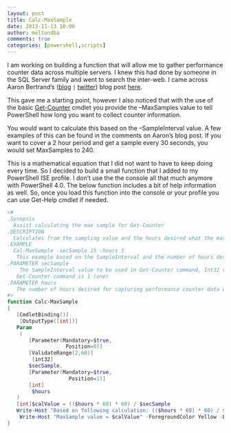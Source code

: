 ```yaml
---
layout: post
title: Calc-MaxSample
date: 2013-11-13 10:00
author: meltondba
comments: true
categories: [powershell,scripts]
---
```


I am working on building a function that will allow me to gather performance counter data across multiple servers. I knew this had done by someone in the SQL Server family and went to search the inter-web. I came across Aaron Bertrand’s (<a href="http://sqlblog.com/blogs/aaron_bertrand/default.aspx" target="_blank">blog</a> `|` <a href="http://twitter.com/AaronBertrand" target="_blank">twitter</a>) blog post <a href="http://sqlblog.com/blogs/aaron_bertrand/archive/2011/01/31/how-i-use-powershell-to-collect-performance-counter-data.aspx" target="_blank">here</a>.

This gave me a starting point, however I also noticed that with the use of the basic <a href="http://technet.microsoft.com/en-us/library/dd367892.aspx" target="_blank">Get-Counter</a> cmdlet you provide the –MaxSamples value to tell PowerShell how long you want to collect counter information.

You would want to calculate this based on the –SampleInterval value. A few examples of this can be found in the comments on Aaron’s blog post. If you want to cover a 2 hour period and get a sample every 30 seconds, you would set MaxSamples to 240.

This is a mathematical equation that I did not want to have to keep doing every time. So I decided to build a small function that I added to my PowerShell ISE profile. I don’t use the the console all that much anymore with PowerShell 4.0. The below function includes a bit of help information as well. So, once you load this function into the console or your profile you can use Get-Help cmdlet if needed.

```powershell
<#
.Synopsis
  Assist calculating the max sample for Get-Counter
.DESCRIPTION
  Calculates from the sampling value and the hours desired what the max sample value should be for the Get-Counter cmdlet
.EXAMPLE
  Cal-MaxSample -secSample 15 -hours 3
   This example based on the SampleInterval and the number of hours desired output what the MaxSample value should be
.PARAMETER secSample
    The SampleInterval value to be used in Get-Counter command, Int32 value between 2 - 60. The default value for
   Get-Counter command is 1 (one)
.PARAMETER hours
   The number of hours desired for capturing performance counter data with Get-Counter command
#>
function Calc-MaxSample
{
   [CmdletBinding()]
    [OutputType([int])]
   Param
    (
       [Parameter(Mandatory=$true,
                   Position=0)]
       [ValidateRange(2,60)]
        [int32]
       $secSample,
       [Parameter(Mandatory=$true,
                    Position=1)]
       [int]
        $hours
   )
   [int]$calValue = (($hours * 60) * 60) / $secSample
   Write-Host "Based on following calculation: (($hours * 60) * 60) / $secSample)" -ForegroundColor Yellow -BackgroundColor Red
    Write-Host "MaxSample value = $calValue" -ForegroundColor Yellow -BackgroundColor DarkGray
}
```
